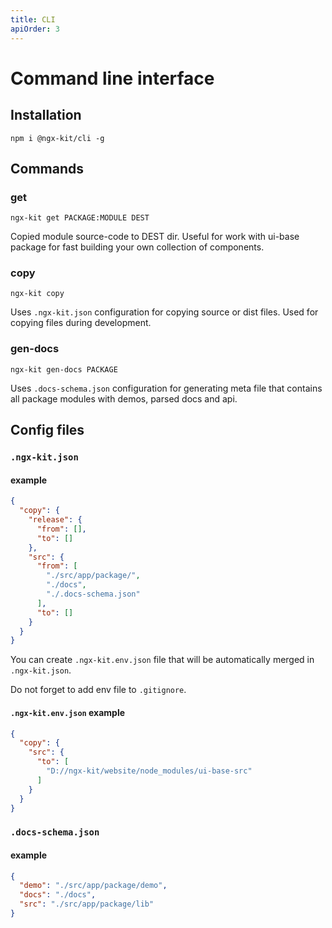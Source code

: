 ```yaml
---
title: CLI
apiOrder: 3
---
```


# Command line interface

## Installation

`npm i @ngx-kit/cli -g`

## Commands

### get

`ngx-kit get PACKAGE:MODULE DEST`

Copied module source-code to DEST dir. Useful for work with ui-base package for fast building your own collection of components. 

### copy

`ngx-kit copy`

Uses `.ngx-kit.json` configuration for copying source or dist files. Used for copying files during development.

### gen-docs

`ngx-kit gen-docs PACKAGE`

Uses `.docs-schema.json` configuration for generating meta file that contains all package modules with demos, parsed docs and api.

## Config files

### `.ngx-kit.json`

#### example

```json
{
  "copy": {
    "release": {
      "from": [],
      "to": []
    },
    "src": {
      "from": [
        "./src/app/package/",
        "./docs",
        "./.docs-schema.json"
      ],
      "to": []
    }
  }
}
```

You can create `.ngx-kit.env.json` file that will be automatically merged in `.ngx-kit.json`.

Do not forget to add env file to `.gitignore`.

#### `.ngx-kit.env.json` example

```json
{
  "copy": {
    "src": {
      "to": [
        "D://ngx-kit/website/node_modules/ui-base-src"
      ]
    }
  }
}
```

### `.docs-schema.json`

#### example

```json
{
  "demo": "./src/app/package/demo",
  "docs": "./docs",
  "src": "./src/app/package/lib"
}
```
